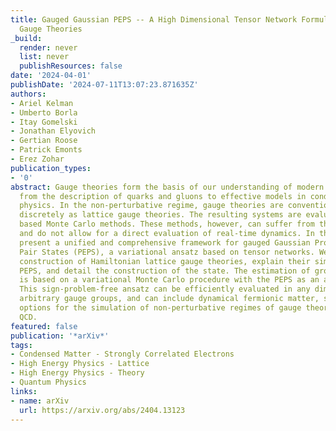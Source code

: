 ```yaml
---
title: Gauged Gaussian PEPS -- A High Dimensional Tensor Network Formulation for Lattice
  Gauge Theories
_build:
  render: never
  list: never
  publishResources: false
date: '2024-04-01'
publishDate: '2024-07-11T13:07:23.871635Z'
authors:
- Ariel Kelman
- Umberto Borla
- Itay Gomelski
- Jonathan Elyovich
- Gertian Roose
- Patrick Emonts
- Erez Zohar
publication_types:
- '0'
abstract: Gauge theories form the basis of our understanding of modern physics - ranging
  from the description of quarks and gluons to effective models in condensed matter
  physics. In the non-perturbative regime, gauge theories are conventionally treated
  discretely as lattice gauge theories. The resulting systems are evaluated with path-integral
  based Monte Carlo methods. These methods, however, can suffer from the sign problem
  and do not allow for a direct evaluation of real-time dynamics. In this work, we
  present a unified and comprehensive framework for gauged Gaussian Projected Entangled
  Pair States (PEPS), a variational ansatz based on tensor networks. We review the
  construction of Hamiltonian lattice gauge theories, explain their similarities with
  PEPS, and detail the construction of the state. The estimation of ground states
  is based on a variational Monte Carlo procedure with the PEPS as an ansatz state.
  This sign-problem-free ansatz can be efficiently evaluated in any dimension with
  arbitrary gauge groups, and can include dynamical fermionic matter, suggesting new
  options for the simulation of non-perturbative regimes of gauge theories, including
  QCD.
featured: false
publication: '*arXiv*'
tags:
- Condensed Matter - Strongly Correlated Electrons
- High Energy Physics - Lattice
- High Energy Physics - Theory
- Quantum Physics
links:
- name: arXiv
  url: https://arxiv.org/abs/2404.13123
---
```


